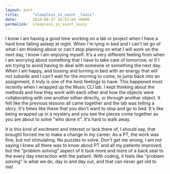 ```yaml
---
layout: post
title:      "sleepless_in_saint _louis"
date:       2018-08-27 18:53:04 +0000
permalink:  sleepless_in_saint_louis
---
```



I know I am having a good time working on a lab or project when I have a hard time falling asleep at night.  When I'm lying in bed and I can't let go of what I am thinking about or can't stop planning on what I will work on the next day, I know I am enjoying myself.  It's a very different feeling from when I am worrying about something that I have to take care of tomorrow, or if I am trying to avoid having to deal with someone or something the next day.  When I am happy, and tossing and turning in bed with an energy that will not subside and I can't wait for the morning to come, to jump back into an assignment, it truly is one of the best feelings to have.  This happened most recently when I wrapped up the Music CLI lab.  I kept thinking about the methods and how they work with each other and how the objects were collaborating with one another either directly, or through another object.  It felt like the previous lessons all came together and the lab was telling a story.  It's times like these that you don't want to stop and go to bed.  It's like being wrapped up in a mystery and you see the pieces come together as you are about to solve "who done it".  It's hard to walk away.  

It is this kind of excitment and interest or lack there of, I should say, that brought forced me to make a change in my career.  As a PT, the work was fine, but not stimulating.  No puzzles to solve.  Don't get me wrong, I am not saying I knew all there was to know about PT and all my patients improved, but the "problem solving" aspect of it took more and more of a back seat to the every day interaction with the patient.  With coding, it feels like "problem solving" is what we do, day in and day out, and that can never get old to me!  




